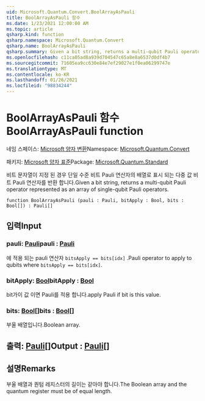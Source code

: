 ```yaml
---
uid: Microsoft.Quantum.Convert.BoolArrayAsPauli
title: BoolArrayAsPauli 함수
ms.date: 1/23/2021 12:00:00 AM
ms.topic: article
qsharp.kind: function
qsharp.namespace: Microsoft.Quantum.Convert
qsharp.name: BoolArrayAsPauli
qsharp.summary: Given a bit string, returns a multi-qubit Pauli operator represented as an array of single-qubit Pauli operators.
ms.openlocfilehash: c11ca05ad8a939d704547c65a8e8a6537d0df4b7
ms.sourcegitcommit: 71605ea9cc630e84e7ef29027e1f0ea06299747e
ms.translationtype: MT
ms.contentlocale: ko-KR
ms.lasthandoff: 01/26/2021
ms.locfileid: "98834244"
---
```

# <a name="boolarrayaspauli-function"></a><span data-ttu-id="88176-102">BoolArrayAsPauli 함수</span><span class="sxs-lookup"><span data-stu-id="88176-102">BoolArrayAsPauli function</span></span>

<span data-ttu-id="88176-103">네임 스페이스: [Microsoft 양자 변환](xref:Microsoft.Quantum.Convert)</span><span class="sxs-lookup"><span data-stu-id="88176-103">Namespace: [Microsoft.Quantum.Convert](xref:Microsoft.Quantum.Convert)</span></span>

<span data-ttu-id="88176-104">패키지: [Microsoft 양자 표준](https://nuget.org/packages/Microsoft.Quantum.Standard)</span><span class="sxs-lookup"><span data-stu-id="88176-104">Package: [Microsoft.Quantum.Standard](https://nuget.org/packages/Microsoft.Quantum.Standard)</span></span>


<span data-ttu-id="88176-105">비트 문자열이 지정 된 경우 단일 수준 비트 Pauli 연산자의 배열로 표시 되는 다중 값 비트 Pauli 연산자를 반환 합니다.</span><span class="sxs-lookup"><span data-stu-id="88176-105">Given a bit string, returns a multi-qubit Pauli operator represented as an array of single-qubit Pauli operators.</span></span>

```qsharp
function BoolArrayAsPauli (pauli : Pauli, bitApply : Bool, bits : Bool[]) : Pauli[]
```


## <a name="input"></a><span data-ttu-id="88176-106">입력</span><span class="sxs-lookup"><span data-stu-id="88176-106">Input</span></span>

### <a name="pauli--pauli"></a><span data-ttu-id="88176-107">pauli: [Pauli](xref:microsoft.quantum.lang-ref.pauli)</span><span class="sxs-lookup"><span data-stu-id="88176-107">pauli : [Pauli](xref:microsoft.quantum.lang-ref.pauli)</span></span>

<span data-ttu-id="88176-108">에 적용 되는 pauli 연산자 `bitsApply == bits[idx]` .</span><span class="sxs-lookup"><span data-stu-id="88176-108">Pauli operator to apply to qubits where `bitsApply == bits[idx]`.</span></span>


### <a name="bitapply--bool"></a><span data-ttu-id="88176-109">bitApply: [Bool](xref:microsoft.quantum.lang-ref.bool)</span><span class="sxs-lookup"><span data-stu-id="88176-109">bitApply : [Bool](xref:microsoft.quantum.lang-ref.bool)</span></span>

<span data-ttu-id="88176-110">bit가이 값 이면 Pauli를 적용 합니다.</span><span class="sxs-lookup"><span data-stu-id="88176-110">apply Pauli if bit is this value.</span></span>


### <a name="bits--bool"></a><span data-ttu-id="88176-111">bits: [Bool](xref:microsoft.quantum.lang-ref.bool)[]</span><span class="sxs-lookup"><span data-stu-id="88176-111">bits : [Bool](xref:microsoft.quantum.lang-ref.bool)[]</span></span>

<span data-ttu-id="88176-112">부울 배열입니다.</span><span class="sxs-lookup"><span data-stu-id="88176-112">Boolean array.</span></span>



## <a name="output--pauli"></a><span data-ttu-id="88176-113">출력: [Pauli](xref:microsoft.quantum.lang-ref.pauli)[]</span><span class="sxs-lookup"><span data-stu-id="88176-113">Output : [Pauli](xref:microsoft.quantum.lang-ref.pauli)[]</span></span>



## <a name="remarks"></a><span data-ttu-id="88176-114">설명</span><span class="sxs-lookup"><span data-stu-id="88176-114">Remarks</span></span>

<span data-ttu-id="88176-115">부울 배열과 퀀텀 레지스터의 길이는 같아야 합니다.</span><span class="sxs-lookup"><span data-stu-id="88176-115">The Boolean array and the quantum register must be of equal length.</span></span>